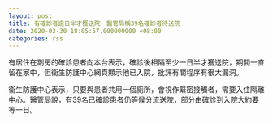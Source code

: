 ```yaml
---
layout: post
title: 有確診者逾日半才獲送院　醫管局稱39名確診者待送院
date: 2020-03-30 18:05:57.000000000 +08:00
categories: rss
---
```


有居住在劏房的確診患者向本台表示，確診後相隔至少一日半才獲送院，期間一直留在家中，但衞生防護中心網頁顯示他已入院，批評有關程序有很大漏洞。

衞生防護中心表示，只要與患者共用一個廁所，會視作緊密接觸者，需要入住隔離中心。醫管局說，有39名已確診患者仍等候分流送院，部分由確診到入院大約要等一日。
